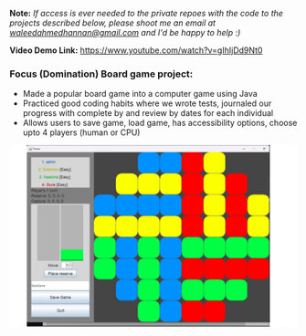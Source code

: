 **Note:** _If access is ever needed to the private repoes with the code to the projects described below, please shoot me an email at waleedahmedhannan@gmail.com and I'd be happy to help :)_

**Video Demo Link:** https://www.youtube.com/watch?v=gIhIjDd9Nt0

### Focus (Domination) Board game project:

* Made a popular board game into a computer game using Java 
* Practiced good coding habits where we wrote tests, journaled our progress with complete by and review by dates for each individual
* Allows users to save game, load game, has accessibility options, choose upto 4 players (human or CPU) 

![Focus](Pictures/focus_demo.jpg)
